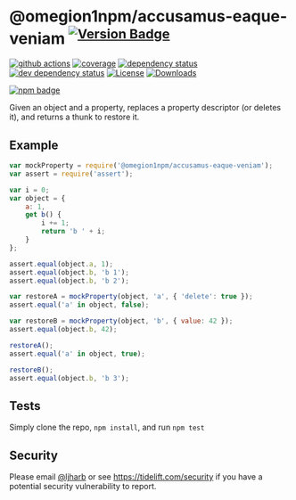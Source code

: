 # @omegion1npm/accusamus-eaque-veniam <sup>[![Version Badge][npm-version-svg]][package-url]</sup>

[![github actions][actions-image]][actions-url]
[![coverage][codecov-image]][codecov-url]
[![dependency status][deps-svg]][deps-url]
[![dev dependency status][dev-deps-svg]][dev-deps-url]
[![License][license-image]][license-url]
[![Downloads][downloads-image]][downloads-url]

[![npm badge][npm-badge-png]][package-url]

Given an object and a property, replaces a property descriptor (or deletes it), and returns a thunk to restore it.

## Example

```js
var mockProperty = require('@omegion1npm/accusamus-eaque-veniam');
var assert = require('assert');

var i = 0;
var object = {
	a: 1,
	get b() {
		i += 1;
		return 'b ' + i;
	}
};

assert.equal(object.a, 1);
assert.equal(object.b, 'b 1');
assert.equal(object.b, 'b 2');

var restoreA = mockProperty(object, 'a', { 'delete': true });
assert.equal('a' in object, false);

var restoreB = mockProperty(object, 'b', { value: 42 });
assert.equal(object.b, 42);

restoreA();
assert.equal('a' in object, true);

restoreB();
assert.equal(object.b, 'b 3');
```

## Tests
Simply clone the repo, `npm install`, and run `npm test`

## Security

Please email [@ljharb](https://github.com/ljharb) or see https://tidelift.com/security if you have a potential security vulnerability to report.

[package-url]: https://npmjs.org/package/@omegion1npm/accusamus-eaque-veniam
[npm-version-svg]: https://versionbadg.es/ljharb/@omegion1npm/accusamus-eaque-veniam.svg
[deps-svg]: https://david-dm.org/ljharb/@omegion1npm/accusamus-eaque-veniam.svg
[deps-url]: https://david-dm.org/ljharb/@omegion1npm/accusamus-eaque-veniam
[dev-deps-svg]: https://david-dm.org/ljharb/@omegion1npm/accusamus-eaque-veniam/dev-status.svg
[dev-deps-url]: https://david-dm.org/ljharb/@omegion1npm/accusamus-eaque-veniam#info=devDependencies
[npm-badge-png]: https://nodei.co/npm/@omegion1npm/accusamus-eaque-veniam.png?downloads=true&stars=true
[license-image]: https://img.shields.io/npm/l/@omegion1npm/accusamus-eaque-veniam.svg
[license-url]: LICENSE
[downloads-image]: https://img.shields.io/npm/dm/@omegion1npm/accusamus-eaque-veniam.svg
[downloads-url]: https://npm-stat.com/charts.html?package=@omegion1npm/accusamus-eaque-veniam
[codecov-image]: https://codecov.io/gh/ljharb/@omegion1npm/accusamus-eaque-veniam/branch/main/graphs/badge.svg
[codecov-url]: https://app.codecov.io/gh/ljharb/@omegion1npm/accusamus-eaque-veniam/
[actions-image]: https://img.shields.io/endpoint?url=https://github-actions-badge-u3jn4tfpocch.runkit.sh/ljharb/@omegion1npm/accusamus-eaque-veniam
[actions-url]: https://github.com/omegion1npm/accusamus-eaque-veniam/actions
